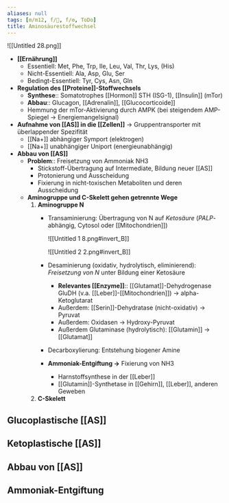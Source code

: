 ```yaml
---
aliases: null
tags: [m/m12, f/🧪, f/⚙️, ToDo]
title: Aminosäurestoffwechsel
---
```


![[Untitled 28.png]]

- **[[Ernährung]]**
    - Essentiell: Met, Phe, Trp, Ile, Leu, Val, Thr, Lys, (His)
    - Nicht-Essentiell: Ala, Asp, Glu, Ser
    - Bedingt-Essentiell: Tyr, Cys, Asn, Gln
- **Regulation des [[Proteine]]-Stoffwechsels**
    - **Synthese**:: Somatotrophes [[Hormon]] STH (ISG-1), [[Insulin]] (mTor)
    - **Abbau**:: Glucagon, [[Adrenalin]], [[Glucocorticoide]]
    - Hemmung der mTor-Aktivierung durch AMPK (bei steigendem AMP-Spiegel → Energiemangelsignal)
- **Aufnahme von [[AS]] in die [[Zellen]]** → Gruppentransporter mit überlappender Spezifität
    - [[Na+]] abhängiger Symport (elektrogen)
    - [[Na+]] unabhängiger Uniport (energieunabhängig)
- **Abbau von [[AS]]**
    - **Problem**:: Freisetzung von Ammoniak NH3
        - Stickstoff-Übertragung auf Intermediate, Bildung neuer [[AS]]
        - Protonierung und Ausscheidung
        - Fixierung in nicht-toxischen Metaboliten und deren Ausscheidung
    - **Aminogruppe und C-Skelett gehen getrennte Wege**
        1. **Aminogruppe N**
            - Transaminierung: Übertragung von N auf *Ketosäure* (*PALP*-abhängig, Cytosol oder [[Mitochondrien]])

                ![[Untitled 1 8.png#invert_B]]

                ![[Untitled 2 2.png#invert_B]]

            - Desaminierung (oxidativ, hydrolytisch, eliminierend): *Freisetzung von N* unter Bildung einer Ketosäure
                - **Relevantes [[Enzyme]]**:: [[Glutamat]]-Dehydrogenase GluDH (v.a. [[Leber]]-[[Mitochondrien]]) → alpha-Ketoglutarat
                - Außerdem: [[Serin]]-Dehydratase (nicht-oxidativ) → Pyruvat
                - Außerdem: Oxidasen → Hydroxy-Pyruvat
                - Außerdem Glutaminase (hydrolytisch): [[Glutamin]] → [[Glutamat]]
            - Decarboxylierung: Entstehung biogener Amine
            - **Ammoniak-Entgiftung →** Fixierung von NH3
                - Harnstoffsynthese in der [[Leber]]
                - [[Glutamin]]-Synthetase in [[Gehirn]], [[Leber]], anderen Geweben
        2. **C-Skelett**

## Glucoplastische [[AS]]

## Ketoplastische [[AS]]

## Abbau von [[AS]]

## Ammoniak-Entgiftung

